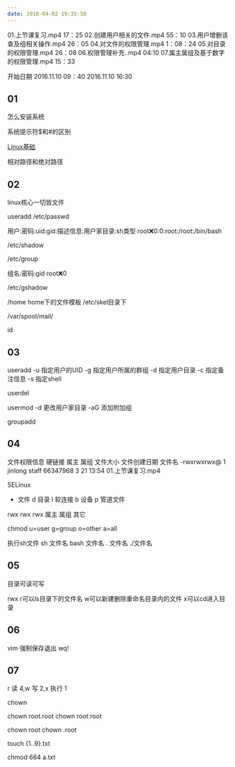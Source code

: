 ```yaml
---
date: 2018-04-02 19:35:50
---
```

01.上节课复习.mp4 17：25
02.创建用户相关的文件.mp4 55：10
03.用户增删该查及组相关操作.mp4 26：05
04.对文件的权限管理.mp4 1：08：24
05.对目录的权限管理.mp4 26：08
06.权限管理补充..mp4 04:10
07.属主属组及基于数字的权限管理.mp4 15：33

开始日期 2016.11.10 09：40
2016.11.10 16:30

## 01
怎么安装系统

系统提示符$和#的区别

[Linux基础](http://www.cnblogs.com/linhaifeng/articles/6045600.html)

相对路径和绝对路径


## 02
linux核心一切皆文件

useradd 
/etc/passwd

用户:密码:uid:gid:描述信息:用户家目录:sh类型
root:x:0:0:root:/root:/bin/bash

/etc/shadow


/etc/group

组名:密码:gid
root:x:0

/etc/gshadow

/home 
home下的文件模板 /etc/skel目录下

/var/spool/mail/

id

## 03
useradd 
-u 指定用户的UID
-g 指定用户所属的群组
-d 指定用户目录
-c 指定备注信息
-s 指定shell

userdel

usermod
-d 更改用户家目录
-aG 添加附加组

groupadd

## 04

文件权限信息 硬链接 属主 属组 文件大小 文件创建日期 文件名
-rwxrwxrwx@ 1 jinlong  staff   66347968  3 21 13:54 01.上节课复习.mp4

SELinux

- 文件
d 目录
l 软连接
b 设备
p 管道文件

rwx rwx rwx
属主 属组 其它


chmod
u=user
g=group
o=other 
a=all

执行sh文件 
sh 文件名
bash 文件名
. 文件名
./文件名


## 05

目录可读可写

rwx r可以ls目录下的文件名 w可以新建删除重命名目录内的文件 x可以cd进入目录


## 06
vim 强制保存退出
wq!

## 07
r 读 4,w 写 2,x 执行 1

chown

chown root.root
chown root:root

chown root
chown .root 

touch {1..9}.txt

chmod 664 a.txt



